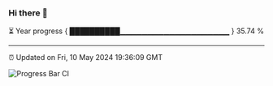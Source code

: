 ### Hi there 👋

⏳ Year progress { ██████████▁▁▁▁▁▁▁▁▁▁▁▁▁▁▁▁▁▁▁▁ } 35.74 %

---

⏰ Updated on Fri, 10 May 2024 19:36:09 GMT

![Progress Bar CI](https://github.com/IshwaranRudhara/GIT-ACTION/workflows/Progress%20Bar%20CI/badge.svg)
